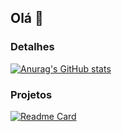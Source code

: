 ## Olá 👋

### Detalhes

[![Anurag's GitHub stats](https://github-readme-stats.vercel.app/api?username=Rafhael-Augusto&show_icons=true&theme=dark)](https://github.com/anuraghazra/github-readme-stats)

### Projetos

[![Readme Card](https://github-readme-stats.vercel.app/api/pin/?username=Rafhael-Augusto&repo=somaisumcard.github.io&theme=dark)](https://github.com/anuraghazra/github-readme-stats)
